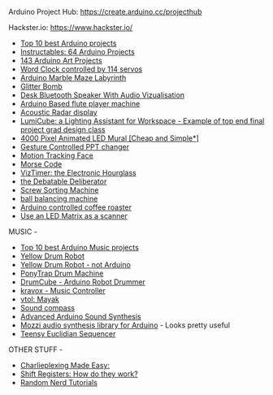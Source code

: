 Arduino Project Hub: <https://create.arduino.cc/projecthub>

Hackster.io: <https://www.hackster.io/>  



 - [Top 10 best Arduino projects](https://www.youtube.com/watch?v=39YUvCqxPSs)
 - [Instructables: 64 Arduino Projects](https://www.instructables.com/id/Arduino-Projects/?utm_source=newsletter&utm_medium=email)
 - [143 Arduino Art Projects](https://create.arduino.cc/projecthub/projects/tags/art)
 - [Word Clock controlled by 114 servos](https://www.instructables.com/id/Word-Clock-Controlled-by-114-Servos/)
 - [Arduino Marble Maze Labyrinth](https://www.instructables.com/id/Arduino-Marble-Maze-Labyrinth/?utm_source=newsletter&utm_medium=email)
 - [Glitter Bomb](https://www.youtube.com/watch?v=xoxhDk-hwuo)
 - [Desk Bluetooth Speaker With Audio Vizualisation](https://www.instructables.com/id/Desk-Bluetooth-Speaker-With-Audio-Visualisation-To/?utm_source=newsletter&utm_medium=email)
 - [Arduino Based flute player machine](https://www.instructables.com/id/Arduino-Based-Flute-Player-Machine/?utm_source=newsletter&utm_medium=email)
 - [Acoustic Radar display](https://www.instructables.com/id/Acoustic-Radar-Display/?utm_source=newsletter&utm_medium=email)
 - [LumiCube: a Lighting Assistant for Workspace - Example of top end final project grad design class](https://www.instructables.com/id/LumiCube-a-Lighting-Assistant-for-Workspace/)
 - [4000 Pixel Animated LED Mural [Cheap and Simple*]](https://www.instructables.com/id/4000-Pixel-Animated-LED-Mural-Cheap-and-Simple/)
 - [Gesture Controlled PPT changer](https://www.instructables.com/id/Gesture-Controlled-PPT-Changer/?utm_source=newsletter&utm_medium=email)
 - [Motion Tracking Face](https://www.instructables.com/id/Motion-Tracking-Face/)
 - [Morse Code](http://www.instructables.com/id/Arduino-Morse-Code-1/)
 - [VizTimer: the Electronic Hourglass](https://www.instructables.com/id/VizTimer-the-Electronic-Hourglass/?utm_source=newsletter&utm_medium=email)
 - [the Debatable Deliberator](https://www.instructables.com/id/The-Debatable-Deliberator/)
 - [Screw Sorting Machine](https://www.instructables.com/id/Screw-Sorting-Machine/)
 - [ball balancing machine](https://www.instructables.com/id/Ball-Balancing-PID-System/)
 - [Arduino controlled coffee roaster](https://www.instructables.com/id/Arduino-controlled-DIY-Coffee-Roaster/)
 - [Use an LED Matrix as a scanner](https://www.instructables.com/id/Using-a-LED-Matrix-As-a-Scanner/?utm_source=newsletter&utm_medium=email)

MUSIC -
- [Top 10 best Arduino Music projects](https://www.youtube.com/watch?v=39YUvCqxPSs)
- [Yellow Drum Robot](https://www.robotshop.com/community/robots/show/yellow-drum-machine)
- [Yellow Drum Robot - not Arduino](https://www.robotshop.com/community/forum/t/how-to-make-a-yellow-drum-machine/12827)
- [PonyTrap Drum Machine](https://makezine.com/projects/make-robotic-drum-using-arduino-uno/)
- [DrumCube - Arduino Robot Drummer](https://www.instructables.com/id/DrumCube-an-Arduino-Robot-Drummer/)
- [kravox - Music Controller](https://www.youtube.com/watch?v=TqVoGDyDfKg&feature=youtu.be)
- [vtol: Mayak](https://create.arduino.cc/projecthub/vtol/vtol-mayak-c05f3e?ref=tag&ref_id=art&offset=39)
- [Sound compass](https://create.arduino.cc/projecthub/touchmysound/automatizing-percussion-with-solenoids-the-sound-compass-ce30b5?ref=tag&ref_id=art&offset=46)
- [Advanced Arduino Sound Synthesis](https://makezine.com/projects/make-35/advanced-arduino-sound-synthesis/)
- [Mozzi audio synthesis library for Arduino](https://sensorium.github.io/Mozzi/) - Looks pretty useful
- [Teensy Euclidian Sequencer](https://forum.pjrc.com/threads/53953-queued-Teensy-midi-Euclidean-sequencer)



OTHER STUFF -
 - [Charlieplexing Made Easy:](https://www.instructables.com/id/Charlieplexing-Made-Easy-and-What-It-Even-Means/?utm_source=newsletter&utm_medium=email)
 - [Shift Registers: How do they work?](https://www.instructables.com/id/Shift-Registers-How-Do-They-Work/?utm_source=newsletter&utm_medium=email)
 - [Random Nerd Tutorials](https://RandomNerdTutorials.com/projects)
